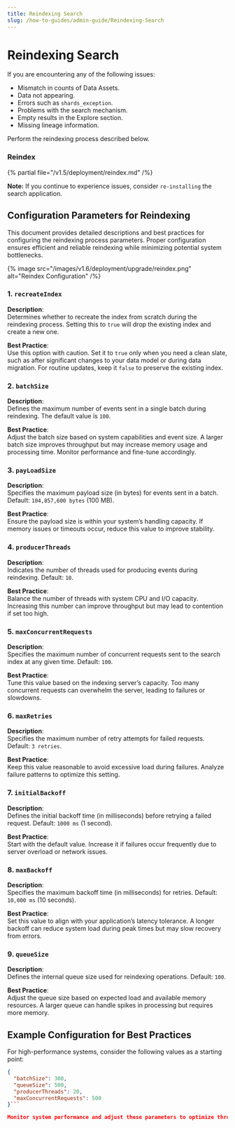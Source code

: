 ```yaml
---
title: Reindexing Search
slug: /how-to-guides/admin-guide/Reindexing-Search
---
```


# Reindexing Search

If you are encountering any of the following issues:

- Mismatch in counts of Data Assets.
- Data not appearing.
- Errors such as `shards_exception`.
- Problems with the search mechanism.
- Empty results in the Explore section.
- Missing lineage information.

Perform the reindexing process described below.

### Reindex

{% partial file="/v1.5/deployment/reindex.md" /%}

**Note:** If you continue to experience issues, consider `re-installing` the search application.

## Configuration Parameters for Reindexing

This document provides detailed descriptions and best practices for configuring the reindexing process parameters. Proper configuration ensures efficient and reliable reindexing while minimizing potential system bottlenecks.

{% image
src="/images/v1.6/deployment/upgrade/reindex.png"
alt="Reindex Configuration"
/%}

### 1. `recreateIndex`
**Description**:  
Determines whether to recreate the index from scratch during the reindexing process. Setting this to `true` will drop the existing index and create a new one.  

**Best Practice**:  
Use this option with caution. Set it to `true` only when you need a clean slate, such as after significant changes to your data model or during data migration. For routine updates, keep it `false` to preserve the existing index.

### 2. `batchSize`
**Description**:  
Defines the maximum number of events sent in a single batch during reindexing. The default value is `100`.  

**Best Practice**:  
Adjust the batch size based on system capabilities and event size. A larger batch size improves throughput but may increase memory usage and processing time. Monitor performance and fine-tune accordingly.

### 3. `payLoadSize`
**Description**:  
Specifies the maximum payload size (in bytes) for events sent in a batch. Default: `104,857,600 bytes` (100 MB).  

**Best Practice**:  
Ensure the payload size is within your system’s handling capacity. If memory issues or timeouts occur, reduce this value to improve stability.

### 4. `producerThreads`
**Description**:  
Indicates the number of threads used for producing events during reindexing. Default: `10`.  

**Best Practice**:  
Balance the number of threads with system CPU and I/O capacity. Increasing this number can improve throughput but may lead to contention if set too high.

### 5. `maxConcurrentRequests`
**Description**:  
Specifies the maximum number of concurrent requests sent to the search index at any given time. Default: `100`.  

**Best Practice**:  
Tune this value based on the indexing server’s capacity. Too many concurrent requests can overwhelm the server, leading to failures or slowdowns.

### 6. `maxRetries`
**Description**:  
Specifies the maximum number of retry attempts for failed requests. Default: `3 retries`.  

**Best Practice**:  
Keep this value reasonable to avoid excessive load during failures. Analyze failure patterns to optimize this setting.

### 7. `initialBackoff`
**Description**:  
Defines the initial backoff time (in milliseconds) before retrying a failed request. Default: `1000 ms` (1 second).  

**Best Practice**:  
Start with the default value. Increase it if failures occur frequently due to server overload or network issues.

### 8. `maxBackoff`
**Description**:  
Specifies the maximum backoff time (in milliseconds) for retries. Default: `10,000 ms` (10 seconds).  

**Best Practice**:  
Set this value to align with your application’s latency tolerance. A longer backoff can reduce system load during peak times but may slow recovery from errors.

### 9. `queueSize`
**Description**:  
Defines the internal queue size used for reindexing operations. Default: `100`.  

**Best Practice**:  
Adjust the queue size based on expected load and available memory resources. A larger queue can handle spikes in processing but requires more memory.

## Example Configuration for Best Practices

For high-performance systems, consider the following values as a starting point:

```json
{
  "batchSize": 300,
  "queueSize": 500,
  "producerThreads": 20,
  "maxConcurrentRequests": 500
}```

Monitor system performance and adjust these parameters to optimize throughput and resource usage.
